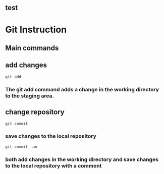 ## test
# **Git Instruction**
## Main commands

## add changes
    git add
### The git add command adds a change in the working directory to the staging area.

## change repository
    git commit
### save changes to the local repository

    git commit -am
### both add changes in the working directory and save changes to the local repository with a comment
